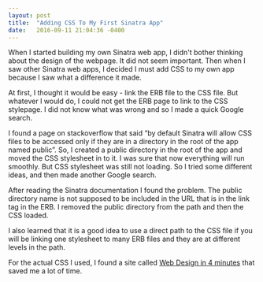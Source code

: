 ```yaml
---
layout: post
title:  "Adding CSS To My First Sinatra App"
date:   2016-09-11 21:04:36 -0400
---
```


When I started building my own Sinatra web app, I didn't bother thinking about the design of the webpage. It did not seem important. Then when I saw other Sinatra web apps, I decided I must add CSS to my own app because I saw what a difference it made. 

At first, I thought it would be easy -  link the ERB file to the CSS file.  But whatever I would do, I could not get the ERB page to link to the CSS stylepage. I did not know what was wrong and so I made a quick Google search. 

I found a page on stackoverflow that said “by default Sinatra will allow CSS files to be accessed only if they are in a directory in the root of the app named public”. So, I created a public directory in the root of the app and moved the CSS stylesheet in to it. I was sure that now everything will run smoothly.  But CSS stylesheet was still not loading. So I tried some different ideas, and then made another Google search.

After reading the Sinatra documentation I found the problem. The public directory name is not supposed to be included in the URL that is in the link tag in the ERB. I removed the public directory from the path and then the CSS loaded. 

I also learned that it is a good idea to use a direct path to the CSS file if you will be linking one stylesheet to many ERB files and they are at different levels in the path.

For the actual CSS I used, I found a site called [Web Design in 4 minutes](http://http://jgthms.com/web-design-in-4-minutes/#content) that saved me a lot of time. 
